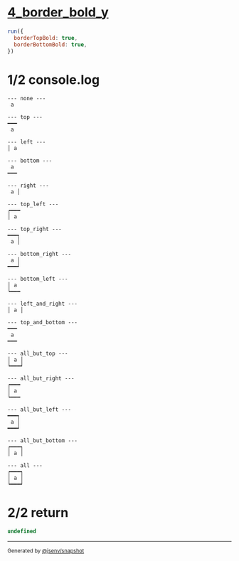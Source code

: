 # [4_border_bold_y](../../table_1_cell.test.mjs#L131)

```js
run({
  borderTopBold: true,
  borderBottomBold: true,
})
```

# 1/2 console.log

```console
--- none ---
 a 

--- top ---
━━━
 a 

--- left ---
│ a 

--- bottom ---
 a 
━━━

--- right ---
 a │

--- top_left ---
┍━━━
│ a 

--- top_right ---
━━━┑
 a │

--- bottom_right ---
 a │
━━━┙

--- bottom_left ---
│ a 
┕━━━

--- left_and_right ---
│ a │

--- top_and_bottom ---
━━━
 a 
━━━

--- all_but_top ---
│ a │
┕━━━┙

--- all_but_right ---
┍━━━
│ a 
┕━━━

--- all_but_left ---
━━━┑
 a │
━━━┙

--- all_but_bottom ---
┍━━━┑
│ a │

--- all ---
┍━━━┑
│ a │
┕━━━┙

```

# 2/2 return

```js
undefined
```

---

<sub>
  Generated by <a href="https://github.com/jsenv/core/tree/main/packages/independent/snapshot">@jsenv/snapshot</a>
</sub>
